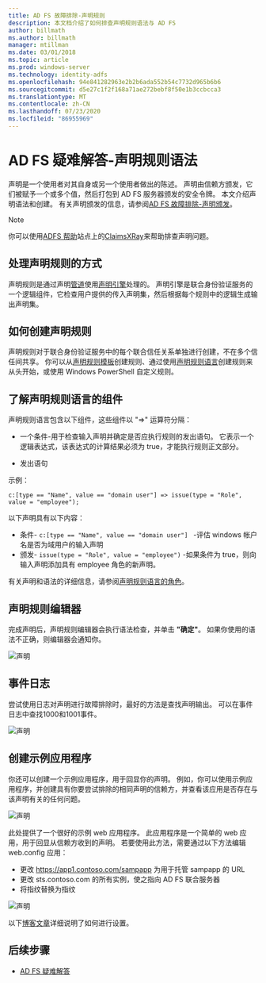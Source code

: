 ```yaml
---
title: AD FS 故障排除-声明规则
description: 本文档介绍了如何排查声明规则语法与 AD FS
author: billmath
ms.author: billmath
manager: mtillman
ms.date: 03/01/2018
ms.topic: article
ms.prod: windows-server
ms.technology: identity-adfs
ms.openlocfilehash: 94e841282963e2b2b6ada552b54c7732d965b6b6
ms.sourcegitcommit: d5e27c1f2f168a71ae272bebf8f50e1b3ccbcca3
ms.translationtype: MT
ms.contentlocale: zh-CN
ms.lasthandoff: 07/23/2020
ms.locfileid: "86955969"
---
```

# <a name="ad-fs-troubleshooting---claims-rules-syntax"></a>AD FS 疑难解答-声明规则语法
声明是一个使用者对其自身或另一个使用者做出的陈述。  声明由信赖方颁发，它们被赋予一个或多个值，然后打包到 AD FS 服务器颁发的安全令牌。  本文介绍声明语法和创建。  有关声明颁发的信息，请参阅[AD FS 故障排除-声明颁发](ad-fs-tshoot-claims-issuance.md)。

>[!NOTE]  
>你可以使用[ADFS 帮助](https://adfshelp.microsoft.com)站点上的[ClaimsXRay](https://adfshelp.microsoft.com/ClaimsXray/TokenRequest)来帮助排查声明问题。   

## <a name="how-claim-rules-are-processed"></a>处理声明规则的方式
声明规则是通过声明[管道](../../ad-fs/technical-reference/The-Role-of-the-Claims-Pipeline.md)使用[声明引擎](../../ad-fs/technical-reference/The-Role-of-the-Claims-Engine.md)处理的。 声明引擎是联合身份验证服务的一个逻辑组件，它检查用户提供的传入声明集，然后根据每个规则中的逻辑生成输出声明集。

## <a name="how-to-create-a-claim-rule"></a>如何创建声明规则
声明规则对于联合身份验证服务中的每个联合信任关系单独进行创建，不在多个信任间共享。 你可以从[声明规则模板](../../ad-fs/technical-reference/determine-the-type-of-claim-rule-template-to-use.md)创建规则、通过使用[声明规则语言](../../ad-fs/technical-reference/when-to-use-a-custom-claim-rule.md)创建规则来从头开始，或使用 Windows PowerShell 自定义规则。

## <a name="understanding-the-components-of-the-claim-rule-language"></a>了解声明规则语言的组件
声明规则语言包含以下组件，这些组件以 "=>" 运算符分隔：

- 一个条件-用于检查输入声明并确定是否应执行规则的发出语句。  它表示一个逻辑表达式，该表达式的计算结果必须为 true，才能执行规则正文部分。

- 发出语句

示例：

```c:[type == "Name", value == "domain user"] => issue(type = "Role", value = "employee");``` 

以下声明具有以下内容：
- 条件- `c:[type == "Name", value == "domain user"] ` -评估 windows 帐户名是否为域用户的输入声明
- 颁发- `issue(type = "Role", value = "employee")` -如果条件为 true，则向输入声明添加具有 employee 角色的新声明。

有关声明和语法的详细信息，请参阅[声明规则语言的角色](../../ad-fs/technical-reference/the-role-of-the-claim-rule-language.md)。

## <a name="claims-rule-editor"></a>声明规则编辑器
完成声明后，声明规则编辑器会执行语法检查，并单击 **"确定"**。  如果你使用的语法不正确，则编辑器会通知你。

![声明](media/ad-fs-tshoot-claims/claims1.png)

## <a name="event-logs"></a>事件日志
尝试使用日志对声明进行故障排除时，最好的方法是查找声明输出。  可以在事件日志中查找1000和1001事件。

![声明](media/ad-fs-tshoot-claims/claims2.png)

## <a name="creating-a-sample-application"></a>创建示例应用程序
你还可以创建一个示例应用程序，用于回显你的声明。  例如，你可以使用示例应用程序，并创建具有你要尝试排除的相同声明的信赖方，并查看该应用是否存在与该声明有关的任何问题。

![声明](media/ad-fs-tshoot-claims/claim4.png)

此处提供了一个很好的示例 web 应用程序。  此应用程序是一个简单的 web 应用，用于回显从信赖方收到的声明。  若要使用此方法，需要通过以下方法编辑 web.config 应用：
- 更改 https://app1.contoso.com/sampapp 为用于托管 sampapp 的 URL
- 更改 sts.contoso.com 的所有实例，使之指向 AD FS 联合服务器
- 将指纹替换为指纹

![声明](media/ad-fs-tshoot-claims/claims3.png)

以下[博客文章](/archive/blogs/tangent_thoughts/install-and-configure-a-simple-net-4-5-sample-federated-application-samapp)详细说明了如何进行设置。

## <a name="next-steps"></a>后续步骤

- [AD FS 疑难解答](ad-fs-tshoot-overview.md)
